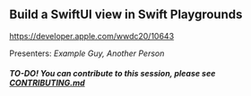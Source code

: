 ## Build a SwiftUI view in Swift Playgrounds

https://developer.apple.com/wwdc20/10643

Presenters: _Example Guy, Another Person_

##### TO-DO! You can contribute to this session, please see [CONTRIBUTING.md](CONTRIBUTING.md)
